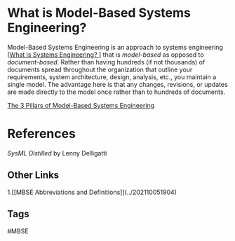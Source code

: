 # What is Model-Based Systems Engineering? 

Model-Based Systems Engineering is an approach to systems engineering [[What is Systems Engineering?  ](../202201080221)] that is *model-based* as opposed to *document-based*. Rather than having hundreds (if not thousands) of documents spread throughout the organization that outline your requirements, system architecture, design, analysis, etc., you maintain a single model. The advantage here is that any changes, revisions, or updates are made directly to the model once rather than to hundreds of documents.  

[The 3 Pillars of Model-Based Systems Engineering](../202310270335)  

# References
*SysML Distilled* by Lenny Delligatti

## Other Links
1.[\[MBSE Abbreviations and Definitions]\](../202110051904) 

## Tags
#MBSE
